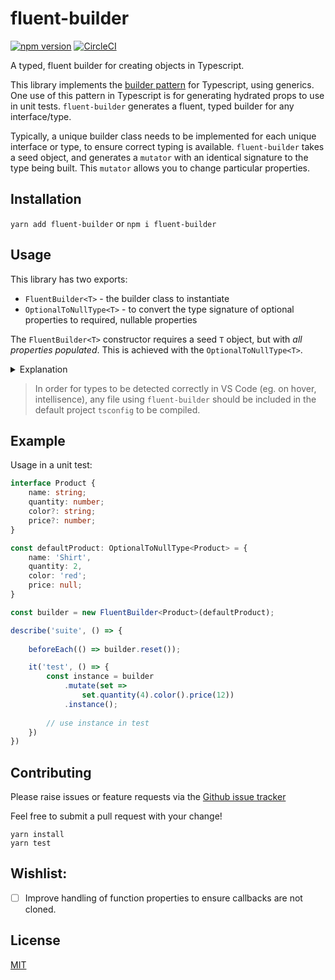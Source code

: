 # fluent-builder

[![npm version](https://badge.fury.io/js/fluent-builder.svg)](https://badge.fury.io/js/fluent-builder) [![CircleCI](https://circleci.com/gh/develohpanda/fluent-builder.svg?style=svg)](https://circleci.com/gh/develohpanda/fluent-builder)

A typed, fluent builder for creating objects in Typescript.

This library implements the [builder pattern](https://sourcemaking.com/design_patterns/builder) for Typescript, using generics. One use of this pattern in Typescript is for generating hydrated props to use in unit tests. `fluent-builder` generates a fluent, typed builder for any interface/type.

Typically, a unique builder class needs to be implemented for each unique interface or type, to ensure correct typing is available. `fluent-builder` takes a seed object, and generates a `mutator` with an identical signature to the type being built. This `mutator` allows you to change particular properties.

## Installation

`yarn add fluent-builder` or `npm i fluent-builder`

## Usage

This library has two exports:

- `FluentBuilder<T>` - the builder class to instantiate
- `OptionalToNullType<T>` - to convert the type signature of optional properties to required, nullable properties

The `FluentBuilder<T>` constructor requires a seed `T` object, but with _all properties populated_. This is achieved with the `OptionalToNullType<T>`. 

<details>
<summary>Explanation</code></summary>

As a side effect of types not existing at runtime, all unset optional properties on the seed object will not have a subsequent mutator function. 

The proxy type `OptionalToNullType<T>` will convert the type signature of optional properties from `{ num?: number }` to `{ num: number | null }`;
</details>

> In order for types to be detected correctly in VS Code (eg. on hover, intellisence), any file using `fluent-builder` should be included in the default project `tsconfig` to be compiled.

## Example

Usage in a unit test:

```ts
interface Product {
    name: string;
    quantity: number;
    color?: string;
    price?: number;
}

const defaultProduct: OptionalToNullType<Product> = {
    name: 'Shirt',
    quantity: 2,
    color: 'red';
    price: null;
}

const builder = new FluentBuilder<Product>(defaultProduct);

describe('suite', () => {
    
    beforeEach(() => builder.reset());

    it('test', () => {
        const instance = builder
            .mutate(set => 
                set.quantity(4).color().price(12))
            .instance();
        
        // use instance in test
    })
})
```

## Contributing

Please raise issues or feature requests via the [Github issue tracker](https://github.com/develohpanda/fluent-builder/issues?q=is%3Aissue+is%3Aopen+sort%3Aupdated-desc)

Feel free to submit a pull request with your change!

```
yarn install
yarn test
```

## Wishlist:
- [ ] Improve handling of function properties to ensure callbacks are not cloned.

## License

[MIT](LICENSE)
